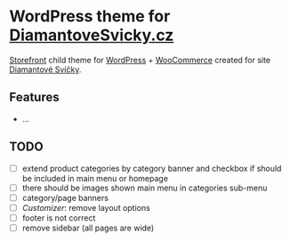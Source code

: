 # WordPress theme for [DiamantoveSvicky.cz](https://www.diamantovesvicky.cz/)

[Storefront](https://woocommerce.com/storefront/) child theme for [WordPress](https://wordpress.org/) + [WooCommerce](https://woocommerce.com) created for site [Diamantové Svíčky](https://www.diamantovesvicky.cz/).

## Features

- ...

## TODO

- [ ] extend product categories by category banner and checkbox if should be included in main menu or homepage
- [ ] there should be images shown main menu in categories sub-menu
- [ ] category/page banners
- [ ] _Customizer_: remove layout options
- [ ] footer is not correct
- [ ] remove sidebar (all pages are wide)
